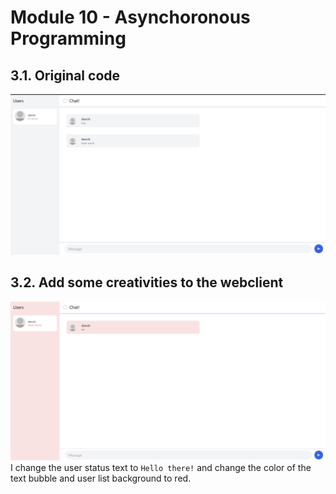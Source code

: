 # Module 10 - Asynchoronous Programming

## 3.1. Original code

![](imgfiles/Screenshot%202024-05-08%20172214.png)

## 3.2. Add some creativities to the webclient

![](imgfiles/Screenshot%202024-05-08%20185630.png)
I change the user status text to `Hello there!` and change the color of the text bubble and user list background to red.